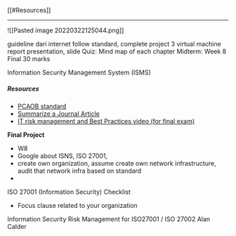 [[#Resources]]

---


![[Pasted image 20220322125044.png]]


guideline dari internet 
follow standard, complete project
3 virtual machine
report
presentation, slide
Quiz: Mind map of each chapter
Midterm: Week 8
Final 30 marks

Information Security Management System (ISMS)

##### Resources

- [PCAOB standard](https://pcaobus.org/oversight/standards/auditing-standards)
- [Summarize a Journal Article](https://www.wikihow.com/Summarize-a-Journal-Article#:~:text=Summarizing%20a%20journal%20article%20is,insight%20into%20the%20article%27s%20focus)
- [IT risk management and Best Practices video (for final exam)](https://youtu.be/2K6F8TQB6-A)


**Final Project**
- W8
- Google about ISNS, ISO 27001, 
- create own organization, assume create own network infrastructure, audit that network infra based on standard
- 

ISO 27001 (Information Security) Checklist
- Focus clause related to your organization

Information Security Risk Management for ISO27001 / ISO 27002
Alan Calder
